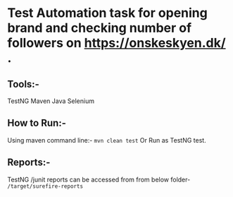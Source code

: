 # Test Automation task for opening brand and checking number of followers on https://onskeskyen.dk/ .

## Tools:-
TestNG
Maven
Java
Selenium

## How to Run:-

Using maven command line:-
`mvn clean test`
Or Run as TestNG test.

## Reports:-
TestNG /junit reports can be accessed from from below folder-
`/target/surefire-reports`
